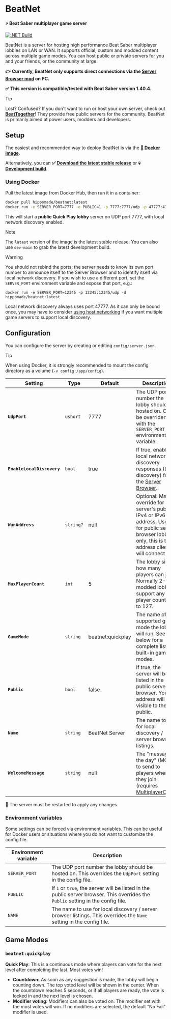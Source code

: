 # BeatNet

**⚡ Beat Saber multiplayer game server**

[![.NET Build](https://github.com/roydejong/BeatNet/actions/workflows/dotnet.yml/badge.svg?branch=main&event=push)](https://github.com/roydejong/BeatNet/actions/workflows/dotnet.yml)

BeatNet is a server for hosting high performance Beat Saber multiplayer lobbies on LAN or WAN. It supports official,
custom and modded content across multiple game modes. You can host public or private servers for you and your friends,
or the community at large.

**👉 Currently, BeatNet only supports direct connections via
the [Server Browser mod](https://github.com/roydejong/BeatSaberServerBrowser) on PC.**

**✅ This version is compatible/tested with Beat Saber version 1.40.4.**

> [!TIP]
> Lost? Confused? If you don't want to run or host your own server, check out **[BeatTogether](https://discord.com/invite/gezGrFG4tz)**! They provide free public servers for the community. BeatNet is primarily aimed at power users, modders and developers.

## Setup

The easiest and recommended way to deploy BeatNet is via the **[🐳 Docker image](https://hub.docker.com/repository/docker/hippomade/beatnet)**.

Alternatively, you can **✅ [Download the latest stable release](https://github.com/roydejong/BeatNet/releases/latest)** or **💀 [Development build](https://github.com/roydejong/BeatNet/actions/workflows/dotnet.yml?query=event%3Apush+is%3Asuccess+branch%3Amain)**.

### Using Docker

Pull the latest image from Docker Hub, then run it in a container:

```bash
docker pull hippomade/beatnet:latest
docker run -e SERVER_PORT=7777 -e PUBLIC=1 -p 7777:7777/udp -p 47777:47777/udp -v config:/app/config -d hippomade/beatnet:latest
```

This will start a **public Quick Play lobby** server on UDP port 7777, with local network discovery enabled.

> [!NOTE]
> The `latest` version of the image is the latest stable release. You can also use `dev-main` to grab the latest development build.

> [!WARNING]   
> You should not rebind the ports; the server needs to know its own port number to announce itself to the Server Browser and to identify itself via local network discovery.
> If you wish to use a different port, set the `SERVER_PORT` environment variable and expose that port, e.g.:
> ```
> docker run -e SERVER_PORT=12345 -p 12345:12345/udp -d hippomade/beatnet:latest
> ```
> Local network discovery always uses port 47777. As it can only be bound once, you may have to consider [using host networking](https://docs.docker.com/engine/network/drivers/host/) if you want multiple game servers to support local discovery.

## Configuration

You can configure the server by creating or editing `config/server.json`.

> [!TIP]
> When using Docker, it is strongly recommended to mount the config directory as a volume (`-v config:/app/config`).

| Setting                    | Type      | Default           | Description                                                                                                                                                       |
|----------------------------|-----------|-------------------|-------------------------------------------------------------------------------------------------------------------------------------------------------------------|
| **`UdpPort`**              | `ushort`  | 7777              | The UDP port number the lobby should be hosted on. Can be overriden with the `SERVER_PORT` environment variable.                                                  |
| **`EnableLocalDiscovery`** | `bool`    | true              | If true, enable local network discovery responses (LAN discovery) for the [Server Browser](https://github.com/roydejong/BeatSaberServerBrowser).                  |
| **`WanAddress`**           | `string?` | null              | Optional: Manual override for the server's public IPv4 or IPv6 address. Used for public server browser lobbies only, this is the address clients will connect to. |
| **`MaxPlayerCount`**       | `int`     | 5                 | The lobby size; how many players can join. Normally 2-5; modded lobbies support any player count up to 127.                                                       |
| **`GameMode`**             | `string`  | beatnet:quickplay | The name of a supported game mode the lobby will run. See below for a complete list of built-in game modes.                                                       |
| **`Public`**               | `bool`    | false             | If true, the server will be listed in the public server browser. Your IP address will be visible to the public.                                                   |
| **`Name`**                 | `string`  | BeatNet Server    | The name to use for local discovery / server browser listings.                                                                                                    |
| **`WelcomeMessage`**       | `string`  | null              | The "message of the day" (MOTD) to send to players when they join (requires [MultiplayerChat](https://github.com/roydejong/BeatSaberMultiplayerChat/)).           |

🔁 The server must be restarted to apply any changes.

### Environment variables

Some settings can be forced via environment variables. This can be useful for Docker users or situations where you do not want to customize the config file.

| Environment variable | Description                                                                                                                       |
|----------------------|-----------------------------------------------------------------------------------------------------------------------------------|
| `SERVER_PORT`        | The UDP port number the lobby should be hosted on. This overrides the `UdpPort` setting in the config file.                       |
| `PUBLIC`             | If `1` or `true`, the server will be listed in the public server browser. This overrides the `Public` setting in the config file. |
| `NAME`               | The name to use for local discovery / server browser listings. This overrides the `Name` setting in the config file.              |

## Game Modes

### `beatnet:quickplay`

**Quick Play**: This is a continuous mode where players can vote for the next level after completing the last. Most votes win!

- **Countdown:** As soon as any suggestion is made, the lobby will begin counting down. The top voted level will be shown in the center. When the countdown reaches 5 seconds, or if all players are ready, the vote is locked in and the next level is chosen.
- **Modifier voting**: Modifiers can also be voted on. The modifier set with the most votes will win. If no modifiers are selected, the default "No Fail" modifier is used.
